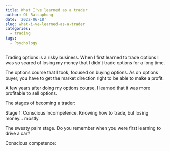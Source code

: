 ```yaml
---
title: What I've learned as a trader
author: Ot Ratsaphong
date: '2022-06-18'
slug: what-i-ve-learned-as-a-trader
categories:
  - trading
tags:
  - Psychology
---
```


Trading options is a risky business. When I first learned to trade options I was so scared of losing my money that I didn't trade options for a long time.

The options course that I took, focused on buying options. As on options buyer, you have to get the market direction right to be able to make a profit.

A few years after doing my options course, I learned that it was more profitable to sell options.

The stages of becoming a trader:

Stage 1: Conscious Incompetence. Knowing how to trade, but losing money... mostly.

The sweaty palm stage. Do you remember when you were first learning to drive a car?

Conscious competence:
